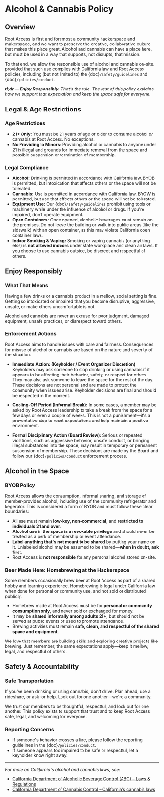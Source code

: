 # Alcohol & Cannabis Policy

## Overview

Root Access is first and foremost a community hackerspace and makerspace, and we want to preserve the creative, collaborative culture that makes this place great. Alcohol and cannabis can have a place here, but must be used in a way that supports, not disrupts, that mission.

To that end, we allow the responsible use of alcohol and cannabis on-site, provided that such use complies with California law and Root Access policies, including (but not limited to) the {doc}`/safety/guidelines` and {doc}`/policies/conduct`.

_**tl;dr — Enjoy Responsibly.** That’s the rule. The rest of this policy explains how we support that expectation and keep the space safe for everyone._

## Legal & Age Restrictions

### Age Restrictions

- **21+ Only:** You must be 21 years of age or older to consume alcohol *or* cannabis at Root Access. No exceptions.
- **No Providing to Minors:** Providing alcohol or cannabis to anyone under 21 is illegal and grounds for immediate removal from the space and possible suspension or termination of membership.

### Legal Compliance

- **Alcohol:**  Drinking is permitted in accordance with California law. BYOB is permitted, but intoxication that affects others or the space will not be tolerated.
- **Cannabis:** Use is permitted in accordance with California law. BYOW is permitted, but use that affects others or the space will not be tolerated.
- **Equipment Use:** Our {doc}`/safety/guidelines` prohibit using tools or machinery while under the influence of alcohol or drugs. If you're impaired, don't operate equipment.
- **Open Containers:** Once opened, alcoholic beverages must remain on the premises. Do not leave the building or walk into public areas (like the sidewalk) with an open container, as this may violate California open container laws.
- **Indoor Smoking & Vaping:** Smoking or vaping cannabis (or anything else) is **not allowed indoors** under state workplace and clean air laws. If you choose to use cannabis outside, be discreet and respectful of others.

## Enjoy Responsibly

### What That Means

Having a few drinks or a cannabis product in a mellow, social setting is fine. Getting so intoxicated or impaired that you become disruptive, aggressive, unsafe, or make others uncomfortable is not.

Alcohol and cannabis are never an excuse for poor judgment, damaged equipment, unsafe practices, or disrespect toward others.

### Enforcement Actions

Root Access aims to handle issues with care and fairness. Consequences for misuse of alcohol or cannabis are based on the nature and severity of the situation.

- **Immediate Action: (Keyholder / Event Organizer Discretion)**
  Keyholders may ask someone to stop drinking or using cannabis if it appears to be affecting their behavior, safety, or respect for others. They may also ask someone to leave the space for the rest of the day. These decisions are not personal and are made to protect the community when issues arise. Keyholder decisions are final and should be respected in the moment.

- **Cooling-Off Period (Informal Break):**
  In some cases, a member may be asked by Root Access leadership to take a break from the space for a few days or even a couple of weeks. This is not a punishment—it's a preventative step to reset expectations and help maintain a positive environment.

- **Formal Disciplinary Action (Board Review):**
  Serious or repeated violations, such as aggressive behavior, unsafe conduct, or bringing illegal substances into the space, may result in temporary or permanent suspension of membership. These decisions are made by the Board and follow our {doc}`/policies/conduct` enforcement process.

## Alcohol in the Space

### BYOB Policy

Root Access allows the consumption, informal sharing, and storage of member-provided alcohol, including use of the community refrigerator and kegerator. This is considered a form of BYOB and must follow these clear boundaries:

- All use must remain **low-key, non-commercial**, and **restricted to individuals 21 and over**.
- **Alcohol use in the space is a revokable privilege** and should never be treated as a perk of membership or event attendance.
- **Label anything that's not meant to be shared** by putting your name on it. Unlabeled alcohol may be assumed to be shared—**when in doubt, ask first**.
- Root Access is **not responsible** for any personal alcohol stored on-site.

### Beer Made Here: Homebrewing at the Hackerspace

Some members occasionally brew beer at Root Access as part of a shared hobby and learning experience. Homebrewing is legal under California law when done for personal or community use, and not sold or distributed publicly.

- Homebrew made at Root Access must be for **personal or community consumption only**, and never sold or exchanged for money.
- It may be **shared informally among adults 21+**, but should not be served at public events or used to promote attendance.
- Brewing activities must remain **safe, clean, and respectful of the shared space and equipment**.

We love that members are building skills and exploring creative projects like brewing. Just remember, the same expectations apply—keep it mellow, legal, and respectful of others.

## Safety & Accountability

### Safe Transportation

If you've been drinking or using cannabis, don't drive. Plan ahead, use a rideshare, or ask for help. Look out for one another—we're a community.

We trust our members to be thoughtful, respectful, and look out for one another. This policy exists to support that trust and to keep Root Access safe, legal, and welcoming for everyone.

### Reporting Concerns

- If someone's behavior crosses a line, please follow the reporting guidelines in the {doc}`/policies/conduct`.
- If someone appears too impaired to be safe or respectful, let a keyholder know right away.

---

*For more on California's alcohol and cannabis laws, see:*

- [California Department of Alcoholic Beverage Control (ABC) – Laws & Regulations](https://www.abc.ca.gov/law-and-policy/)
- [California Department of Cannabis Control – California's cannabis laws](https://cannabis.ca.gov/cannabis-laws/laws-and-regulations/)
